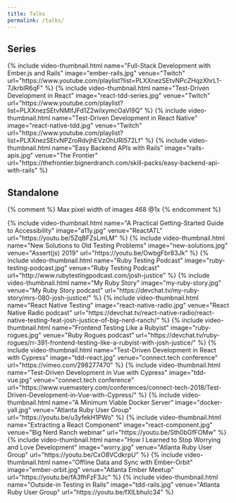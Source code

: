 ```yaml
---
title: Talks
permalink: /talks/
---
```


## Series

<div class="row">
  {% include video-thumbnail.html
    name="Full-Stack Development with Ember.js and Rails"
    image="ember-rails.jpg"
    venue="Twitch"
    url="https://www.youtube.com/playlist?list=PLXXnezSEtvNPcZHqzXhrL1-7JkrbIR6qF"
  %}
  {% include video-thumbnail.html
    name="Test-Driven Development in React"
    image="react-tdd-series.jpg"
    venue="Twitch"
    url="https://www.youtube.com/playlist?list=PLXXnezSEtvNMlfJFd1Z2wilxymcOaVl9Q"
  %}
  {% include video-thumbnail.html
    name="Test-Driven Development in React Native"
    image="react-native-tdd.jpg"
    venue="Twitch"
    url="https://www.youtube.com/playlist?list=PLXXnezSEtvNPZroRdvjhEVzOhURl572Lf"
  %}
  {% include video-thumbnail.html
    name="Easy Backend APIs with Rails"
    image="rails-apis.jpg"
    venue="The Frontier"
    url="https://thefrontier.bignerdranch.com/skill-packs/easy-backend-api-with-rails"
  %}
</div>

## Standalone

{% comment %}
Max pixel width of images 468 @1x
{% endcomment %}

<div class="row">
  {% include video-thumbnail.html
    name="A Practical Getting-Started Guide to Accessibility"
    image="a11y.jpg"
    venue="ReactATL"
    url="https://youtu.be/5ZqBFZsLmLM"
  %}
  {% include video-thumbnail.html
    name="New Solutions to Old Testing Problems"
    image="new-solutions.jpg"
    venue="Assert(js) 2019"
    url="https://youtu.be/OwbgFbr83Jk"
  %}
  {% include video-thumbnail.html
    name="Ruby Testing Podcast"
    image="ruby-testing-podcast.jpg"
    venue="Ruby Testing Podcast"
    url="http://www.rubytestingpodcast.com/josh-justice"
  %}
  {% include video-thumbnail.html
    name="My Ruby Story"
    image="my-ruby-story.jpg"
    venue="My Ruby Story podcast"
    url="https://devchat.tv/my-ruby-story/mrs-080-josh-justice/"
  %}
  {% include video-thumbnail.html
    name="React Native Testing"
    image="react-native-radio.jpg"
    venue="React Native Radio podcast"
    url="https://devchat.tv/react-native-radio/react-native-testing-feat-josh-justice-of-big-nerd-ranch/"
  %}
  {% include video-thumbnail.html
    name="Frontend Testing Like a Rubyist"
    image="ruby-rogues.jpg"
    venue="Ruby Rogues podcast"
    url="https://devchat.tv/ruby-rogues/rr-391-frontend-testing-like-a-rubyist-with-josh-justice/"
  %}
  {% include video-thumbnail.html
    name="Test-Driven Development in React with Cypress"
    image="tdd-react.jpg"
    venue="connect.tech conference"
    url="https://vimeo.com/298277470"
  %}
  {% include video-thumbnail.html
    name="Test-Driven Development in Vue with Cypress"
    image="tdd-vue.jpg"
    venue="connect.tech conference"
    url="https://www.vuemastery.com/conferences/connect-tech-2018/Test-Driven-Development-in-Vue-with-Cypress/"
  %}
  {% include video-thumbnail.html
    name="A Minimum Viable Docker Server"
    image="docker-yall.jpg"
    venue="Atlanta Ruby User Group"
    url="https://youtu.be/u3yfekH1PWo"
  %}
  {% include video-thumbnail.html
    name="Extracting a React Component"
    image="react-component.jpg"
    venue="Big Nerd Ranch webinar"
    url="https://youtu.be/Sth0bGfFOMw"
  %}
  {% include video-thumbnail.html
    name="How I Learned to Stop Worrying and Love Development"
    image="worry.jpg"
    venue="Atlanta Ruby User Group"
    url="https://youtu.be/CxO8VCdkrpU"
  %}
  {% include video-thumbnail.html
    name="Offline Data and Sync with Ember-Orbit"
    image="ember-orbit.jpg"
    venue="Atlanta Ember Meetup"
    url="https://youtu.be/fA3fhFzF3Jc"
  %}
  {% include video-thumbnail.html
    name="Outside-in Testing in Rails"
    image="tdd-rails.jpg"
    venue="Atlanta Ruby User Group"
    url="https://youtu.be/fXlLbhuIc34"
  %}
</div>
